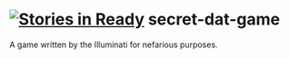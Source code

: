 [![Stories in Ready](https://badge.waffle.io/lauralorenz/secret-dat-game.png?label=ready&title=Ready)](https://waffle.io/lauralorenz/secret-dat-game)
secret-dat-game
===============

A game written by the Illuminati for nefarious purposes.

